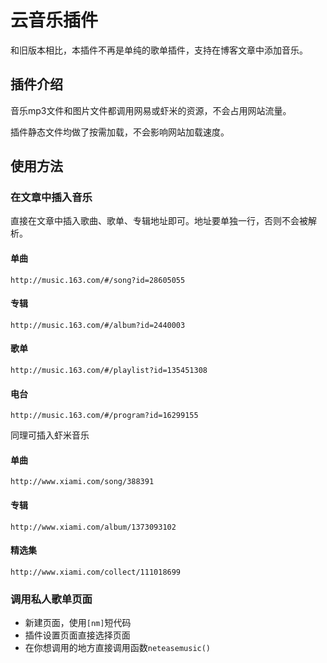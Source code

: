# 云音乐插件
和旧版本相比，本插件不再是单纯的歌单插件，支持在博客文章中添加音乐。

## 插件介绍

音乐mp3文件和图片文件都调用网易或虾米的资源，不会占用网站流量。

插件静态文件均做了按需加载，不会影响网站加载速度。

## 使用方法

### 在文章中插入音乐

直接在文章中插入歌曲、歌单、专辑地址即可。地址要单独一行，否则不会被解析。

#### 单曲

```
http://music.163.com/#/song?id=28605055
```

#### 专辑
```
http://music.163.com/#/album?id=2440003
```
#### 歌单
```
http://music.163.com/#/playlist?id=135451308
```
#### 电台
```
http://music.163.com/#/program?id=16299155
```

同理可插入虾米音乐

#### 单曲

```
http://www.xiami.com/song/388391
```

#### 专辑
```
http://www.xiami.com/album/1373093102
```
#### 精选集
```
http://www.xiami.com/collect/111018699

```


### 调用私人歌单页面

+ 新建页面，使用`[nm]`短代码
+ 插件设置页面直接选择页面
+ 在你想调用的地方直接调用函数`neteasemusic()`

